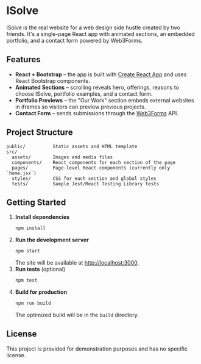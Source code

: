 # ISolve

ISolve is the real website for a web design side hustle created by two friends. It's a single-page React app with animated sections, an embedded portfolio, and a contact form powered by Web3Forms.

## Features

- **React + Bootstrap** – the app is built with [Create React App](https://create-react-app.dev/) and uses React Bootstrap components.
- **Animated Sections** – scrolling reveals hero, offerings, reasons to choose ISolve, portfolio examples, and a contact form.
- **Portfolio Previews** – the "Our Work" section embeds external websites in iframes so visitors can preview previous projects.
- **Contact Form** – sends submissions through the [Web3Forms](https://web3forms.com/) API.

## Project Structure

```
public/          Static assets and HTML template
src/
  assets/        Images and media files
  components/    React components for each section of the page
  pages/         Page-level React components (currently only `home.jsx`)
  styles/        CSS for each section and global styles
  tests/         Sample Jest/React Testing Library tests
```

## Getting Started

1. **Install dependencies**
   ```bash
   npm install
   ```
2. **Run the development server**
   ```bash
   npm start
   ```
   The site will be available at [http://localhost:3000](http://localhost:3000).
3. **Run tests** (optional)
   ```bash
   npm test
   ```
4. **Build for production**
   ```bash
   npm run build
   ```
   The optimized build will be in the `build` directory.

## License

This project is provided for demonstration purposes and has no specific license.

